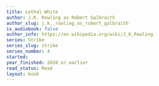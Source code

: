 ```yaml
---
title: Lethal White
author: J.K. Rowling as Robert Galbraith
author_slug: j.k._rowling_as_robert_galbraith
is_audiobook: false
author_info: https://en.wikipedia.org/wiki/J_K_Rowling
series: Strike
series_slug: strike
series_number: 4
started: 
year_finished: 2020 or earlier
read_status: Read
layout: book
---
```


